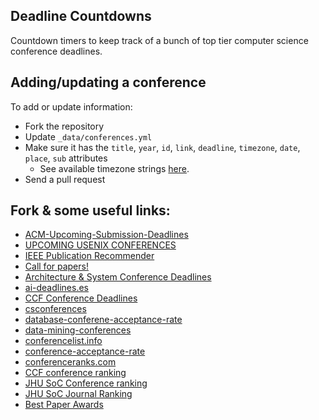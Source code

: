## Deadline Countdowns

Countdown timers to keep track of a bunch of top tier computer science conference deadlines.

## Adding/updating a conference

To add or update information:
- Fork the repository
- Update `_data/conferences.yml`
- Make sure it has the `title`, `year`, `id`, `link`, `deadline`, `timezone`, `date`, `place`, `sub` attributes
    + See available timezone strings [here](https://momentjs.com/timezone/).
- Send a pull request

## Fork & some useful links:
- [ACM-Upcoming-Submission-Deadlines](https://www.acm.org/conferences/upcoming-submission-deadlines)
- [UPCOMING USENIX CONFERENCES](https://www.usenix.org/conferences)
- [IEEE Publication Recommender](https://publication-recommender.ieee.org/home)
- [Call for papers!](https://cfp.atom.im/)
- [Architecture & System Conference Deadlines](https://casys-kaist.github.io/?sub=ARCH,SYS,OTHER,TBD)  
- [ai-deadlines.es](https://aideadlin.es/?sub=DM,ML,NLP,SP,CV,RO)
- [CCF Conference Deadlines](https://github.com/ccfddl/ccf-deadlines)
- [csconferences](https://csconferences.org/)  
- [database-conferene-acceptance-rate](https://fusiontables.google.com/DataSource?dsrcid=3305#rows:id=1)
- [data-mining-conferences](https://github.com/yzhao062/data-mining-conferences)
- [conferencelist.info](http://www.conferencelist.info/)
- [conference-acceptance-rate](https://github.com/lixin4ever/Conference-Acceptance-Rate)
- [conferenceranks.com](http://www.conferenceranks.com/)
- [CCF conference ranking](https://www.ccf.org.cn/xspj/gyml/)
- [JHU SoC Conference ranking](http://www.cs.jhu.edu/~taochen/SoC_Conference_Ranking.html)
- [JHU SoC Journal Ranking](http://www.cs.jhu.edu/~taochen/SoC_Journal_Ranking.html)
- [Best Paper Awards](https://jeffhuang.com/best_paper_awards.html#)
